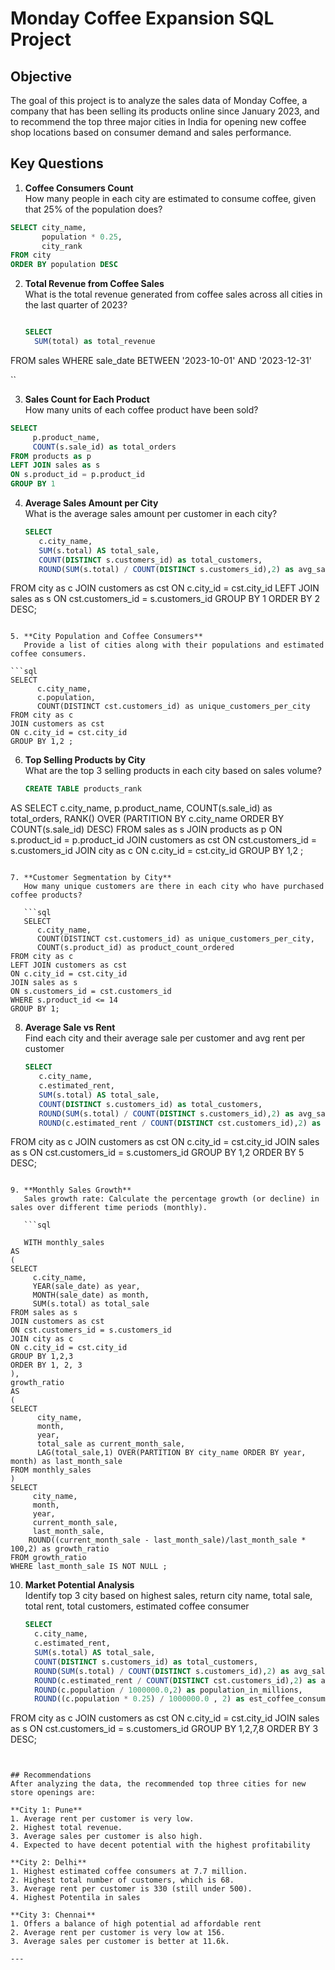 # Monday Coffee Expansion SQL Project


## Objective
The goal of this project is to analyze the sales data of Monday Coffee, a company that has been selling its products online since January 2023, and to recommend the top three major cities in India for opening new coffee shop locations based on consumer demand and sales performance.

## Key Questions
1. **Coffee Consumers Count**  
   How many people in each city are estimated to consume coffee, given that 25% of the population does?

```sql
SELECT city_name,
       population * 0.25,
       city_rank
FROM city
ORDER BY population DESC
```

2. **Total Revenue from Coffee Sales**  
   What is the total revenue generated from coffee sales across all cities in the last quarter of 2023?

   ```sql
   
   SELECT
     SUM(total) as total_revenue
FROM sales
WHERE sale_date BETWEEN '2023-10-01' AND '2023-12-31'

``

3. **Sales Count for Each Product**  
   How many units of each coffee product have been sold?

```sql
SELECT 
     p.product_name,
     COUNT(s.sale_id) as total_orders
FROM products as p
LEFT JOIN sales as s
ON s.product_id = p.product_id
GROUP BY 1

```

4. **Average Sales Amount per City**  
   What is the average sales amount per customer in each city?

   ```sql
   SELECT 
      c.city_name,
      SUM(s.total) AS total_sale,
      COUNT(DISTINCT s.customers_id) as total_customers,
      ROUND(SUM(s.total) / COUNT(DISTINCT s.customers_id),2) as avg_sale_per_customer
FROM city as c
JOIN customers as cst
ON c.city_id = cst.city_id
LEFT JOIN sales as s
ON cst.customers_id = s.customers_id
GROUP BY 1
ORDER BY 2 DESC;

```

5. **City Population and Coffee Consumers**  
   Provide a list of cities along with their populations and estimated coffee consumers.

```sql
SELECT 
      c.city_name,
      c.population,
      COUNT(DISTINCT cst.customers_id) as unique_customers_per_city
FROM city as c
JOIN customers as cst
ON c.city_id = cst.city_id
GROUP BY 1,2 ;

```

6. **Top Selling Products by City**  
   What are the top 3 selling products in each city based on sales volume?

   ```sql
   CREATE TABLE products_rank
AS
SELECT 
      c.city_name,
      p.product_name,
      COUNT(s.sale_id) as total_orders,
      RANK() OVER (PARTITION BY c.city_name ORDER BY COUNT(s.sale_id) DESC)
FROM sales as s
JOIN products as p
ON s.product_id = p.product_id
JOIN customers as cst
ON cst.customers_id = s.customers_id
JOIN city as c
ON c.city_id = cst.city_id
GROUP BY 1,2 ;

```

7. **Customer Segmentation by City**  
   How many unique customers are there in each city who have purchased coffee products?

   ```sql
   SELECT 
      c.city_name,
      COUNT(DISTINCT cst.customers_id) as unique_customers_per_city,
      COUNT(s.product_id) as product_count_ordered
FROM city as c
LEFT JOIN customers as cst
ON c.city_id = cst.city_id
JOIN sales as s
ON s.customers_id = cst.customers_id
WHERE s.product_id <= 14
GROUP BY 1;

```

8. **Average Sale vs Rent**  
   Find each city and their average sale per customer and avg rent per customer

   ```sql
   SELECT 
      c.city_name,
      c.estimated_rent,
      SUM(s.total) AS total_sale,
      COUNT(DISTINCT s.customers_id) as total_customers,
      ROUND(SUM(s.total) / COUNT(DISTINCT s.customers_id),2) as avg_sale_per_customer,
      ROUND(c.estimated_rent / COUNT(DISTINCT cst.customers_id),2) as avg_rent
FROM city as c
JOIN customers as cst
ON c.city_id = cst.city_id
JOIN sales as s
ON cst.customers_id = s.customers_id
GROUP BY 1,2
ORDER BY 5 DESC;

```

9. **Monthly Sales Growth**  
   Sales growth rate: Calculate the percentage growth (or decline) in sales over different time periods (monthly).

   ```sql

   WITH monthly_sales
AS 
(
SELECT 
     c.city_name,
     YEAR(sale_date) as year,
     MONTH(sale_date) as month,
     SUM(s.total) as total_sale
FROM sales as s
JOIN customers as cst
ON cst.customers_id = s.customers_id
JOIN city as c
ON c.city_id = cst.city_id
GROUP BY 1,2,3 
ORDER BY 1, 2, 3
),
growth_ratio
AS 
(
SELECT
      city_name,
      month,
      year,
      total_sale as current_month_sale,
      LAG(total_sale,1) OVER(PARTITION BY city_name ORDER BY year, month) as last_month_sale
FROM monthly_sales
)
SELECT
     city_name,
     month,
     year,
     current_month_sale,
     last_month_sale,
    ROUND((current_month_sale - last_month_sale)/last_month_sale * 100,2) as growth_ratio
FROM growth_ratio 
WHERE last_month_sale IS NOT NULL ;

```

10. **Market Potential Analysis**  
    Identify top 3 city based on highest sales, return city name, total sale, total rent, total customers, estimated  coffee consumer

    ```sql
    SELECT 
      c.city_name,
      c.estimated_rent,
      SUM(s.total) AS total_sale,
      COUNT(DISTINCT s.customers_id) as total_customers,
      ROUND(SUM(s.total) / COUNT(DISTINCT s.customers_id),2) as avg_sale_per_customer,
      ROUND(c.estimated_rent / COUNT(DISTINCT cst.customers_id),2) as avg_rent,
      ROUND(c.population / 1000000.0,2) as population_in_millions,
      ROUND((c.population * 0.25) / 1000000.0 , 2) as est_coffee_consumers_in_millions
FROM city as c
JOIN customers as cst
ON c.city_id = cst.city_id
JOIN sales as s
ON cst.customers_id = s.customers_id
GROUP BY 1,2,7,8
ORDER BY 3 DESC;

```
    

## Recommendations
After analyzing the data, the recommended top three cities for new store openings are:

**City 1: Pune**  
1. Average rent per customer is very low.  
2. Highest total revenue.  
3. Average sales per customer is also high.
4. Expected to have decent potential with the highest profitability

**City 2: Delhi**  
1. Highest estimated coffee consumers at 7.7 million.  
2. Highest total number of customers, which is 68.  
3. Average rent per customer is 330 (still under 500).
4. Highest Potentila in sales
   
**City 3: Chennai** 
1. Offers a balance of high potential ad affordable rent 
2. Average rent per customer is very low at 156.  
3. Average sales per customer is better at 11.6k.

---
